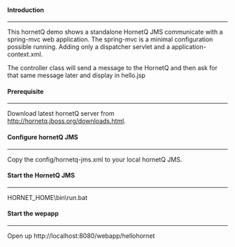 
#### Introduction
--------------------
This hornetQ demo shows a standalone HornetQ JMS communicate with a spring-mvc web application. The spring-mvc is a minimal configuration 
possible running. Adding only a dispatcher servlet and a application-context.xml.

The controller class will send a message to the HornetQ and then ask for that same message later and display in hello.jsp

#### Prerequisite
--------------------
Download latest hornetQ server from http://hornetq.jboss.org/downloads.html.

#### Configure hornetQ JMS
------------------------
Copy the config/hornetq-jms.xml to your local hornetQ JMS.

#### Start the HornetQ JMS
--------------------------
HORNET_HOME\bin\run.bat

#### Start the wepapp
---------------------------

Open up http://localhost:8080/webapp/hellohornet

